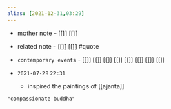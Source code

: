 ```yaml
---
alias: [2021-12-31,03:29]
---
```

- mother note - [[]] [[]]
- related note - [[]] [[]] #quote 
- `contemporary events` - [[]] [[]] [[]] [[]] [[]] [[]] [[]] [[]]

- `2021-07-28`  `22:31`
	- inspired the paintings of [[ajanta]]

```query
"compassionate buddha"
```
